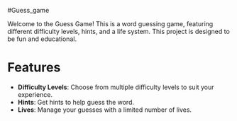 #Guess_game

Welcome to the Guess Game! This is a word guessing game, featuring different difficulty levels, hints, and a life system. This project is designed to be fun and educational.

# Features

- **Difficulty Levels**: Choose from multiple difficulty levels to suit your experience.
- **Hints**: Get hints to help guess the word.
- **Lives**: Manage your guesses with a limited number of lives.


